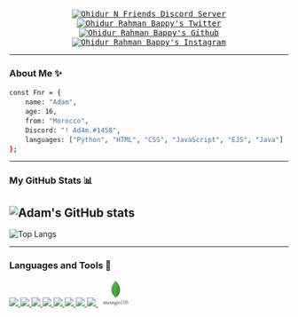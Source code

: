 <p align="center">
  <samp>
  <a href="https://discord.gg/4KVHc7zdBJ">
  <img  alt="Ohidur N Friends Discord Server" width="16px" src="https://cdn.jsdelivr.net/npm/simple-icons@v6/icons/discord.svg" />
</a>
<a href="https://twitter.com/AD4amX">
  <img  alt="Ohidur Rahman Bappy's Twitter" width="16px" src="https://cdn.jsdelivr.net/npm/simple-icons@v6/icons/twitter.svg" />
</a>
<a href="https://github.com/Ad4mDev">
  <img  alt="Ohidur Rahman Bappy's Github" width="16px" src="https://cdn.jsdelivr.net/npm/simple-icons@v6/icons/github.svg" />
</a>
<a href="https://www.instagram.com/adamx_ofc/">
  <img  alt="Ohidur Rahman Bappy's Instagram" width="16px" src="https://cdn.jsdelivr.net/npm/simple-icons@v6/icons/instagram.svg" />
</a>
  </samp>
  
  <br>
 </p>

---

<h3>About Me ✨</h3>

```sh
const Fnr = {
    name: "Adam",
    age: 16,
    from: "Morocco",
    Discord: "! Ad4m.#1458",
    languages: ["Python", "HTML", "CSS", "JavaScript", "EJS", "Java"]
};
```
---
<h3>My GitHub Stats 📊</h3>

![Adam's GitHub stats](https://github-readme-stats.vercel.app/api?username=Ad4mDev&theme=radical&show_icons=true)
<br>
--
![Top Langs](https://github-readme-stats.vercel.app/api/top-langs/?username=Ad4mDev&theme=radical&layout=compact)

---

<h3>Languages and Tools 🚀</h3>

<p align="left"> 
    <a href="https://www.java.com" target="_blank"> <img src="https://img.icons8.com/color/48/000000/java-coffee-cup-logo.png"/> </a>
    <a href="https://reactjs.org/" target="_blank"> <img src="https://img.icons8.com/color/48/000000/react-native.png"/> </a>
    <a href="https://developer.mozilla.org/en-US/docs/Web/JavaScript" target="_blank"> <img src="https://img.icons8.com/color/48/000000/javascript.png"/> </a> 
    <a href="https://www.w3.org/html/" target="_blank"> <img src="https://img.icons8.com/color/48/000000/html-5.png"/> </a> 
    <a href="https://www.w3schools.com/css/" target="_blank"> <img src="https://img.icons8.com/color/48/000000/css3.png"/> </a> 
    <a href="https://getbootstrap.com" target="_blank"> <img src="https://img.icons8.com/color/48/000000/bootstrap.png"/> </a> 
    <a href="https://www.python.org" target="_blank"> <img src="https://img.icons8.com/color/48/000000/python.png"/> </a> 
    <a style="padding-right:8px;" href="https://nodejs.org" target="_blank"> <img src="https://img.icons8.com/color/48/000000/nodejs.png"/> </a> 
    <a href="https://www.mongodb.com/" target="_blank"> <img src="https://raw.githubusercontent.com/devicons/devicon/master/icons/mongodb/mongodb-original-wordmark.svg" alt="mongodb" width="48" height="48"/> </a> 
</p>

